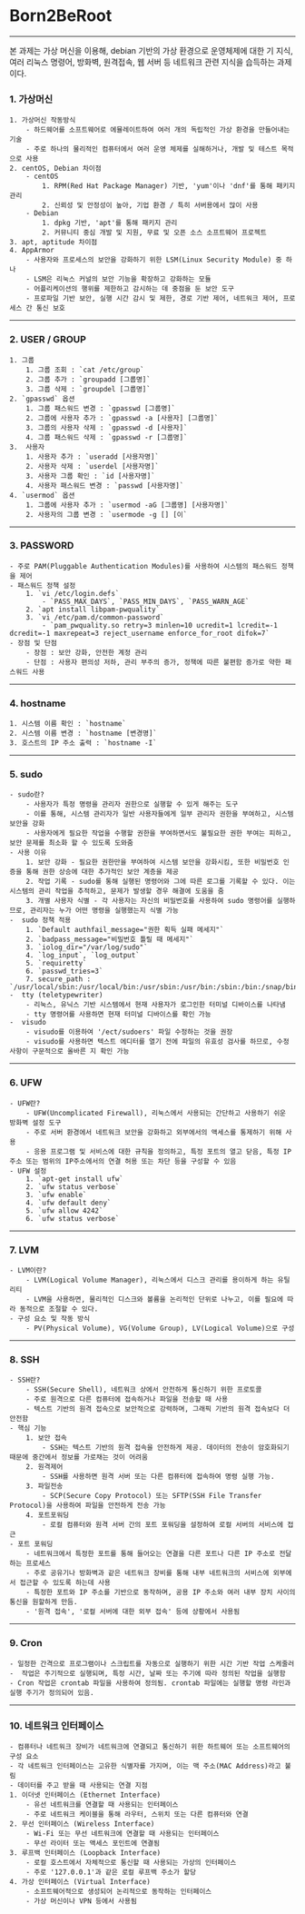 # Born2BeRoot
---
본 과제는 가상 머신을 이용해, debian 기반의 가상 환경으로 운영체제에 대한 기 지식, 여러 리눅스 명령어, 방화벽, 원격접속, 웹 서버 등 네트워크 관련 지식을 습득하는 과제이다. <br>
### 1. 가상머신
	1. 가상머신 작동방식
		- 하드웨어를 소프트웨어로 에뮬레이트하여 여러 개의 독립적인 가상 환경을 만들어내는 기술
		- 주로 하나의 물리적인 컴퓨터에서 여러 운영 체제를 실해하거나, 개발 및 테스트 목적으로 사용
	2. centOS, Debian 차이점
		- centOS 
			1. RPM(Red Hat Package Manager) 기반, 'yum'이나 'dnf'를 통해 패키지 관리
			2. 신뢰성 및 안정성이 높아, 기업 환경 / 특히 서버용에서 많이 사용
		- Debian
			1. dpkg 기반, 'apt'를 통해 패키지 관리
			2. 커뮤니티 중심 개발 및 지원, 무료 및 오픈 소스 소프트웨어 프로젝트
	3. apt, aptitude 차이점
	4. AppArmor
		- 사용자와 프로세스의 보안을 강화하기 위한 LSM(Linux Security Module) 중 하나
		- LSM은 리눅스 커널의 보안 기능을 확장하고 강화하는 모듈
		- 어플리케이션의 행위를 제한하고 감시하는 데 중점을 둔 보안 도구
		- 프로파일 기반 보안, 실행 시간 감시 및 제한, 경로 기반 제어, 네트워크 제어, 프로세스 간 통신 보호
---
### 2. USER / GROUP
	1. 그룹
		1. 그룹 조회 : `cat /etc/group`
		2. 그룹 추가 : `groupadd [그룹명]`
		3. 그룹 삭제 : `groupdel [그룹명]`
	2. `gpasswd` 옵션
		1. 그룹 패스워드 변경 : `gpasswd [그룹명]`
		2. 그룹에 사용자 추가 : `gpasswd -a [사용자] [그룹명]`
		3. 그룹의 사용자 삭제 : `gpasswd -d [사용자]`
		4. 그룹 패스워드 삭제 : `gpasswd -r [그룹명]`
	3.  사용자
		1. 사용자 추가 : `useradd [사용자명]`
		2. 사용자 삭제 : `userdel [사용자명]`
		3. 사용자 그룹 확인 : `id [사용자명]`
		4. 사용자 패스워드 변경 : `passwd [사용자명]`
	4. `usermod` 옵션
		1. 그룹에 사용자 추가 : `usermod -aG [그룹명] [사용자명]`
		2. 사용자의 그룹 변경 : `usermode -g [] [이`
---
### 3. PASSWORD
	- 주로 PAM(Pluggable Authentication Modules)를 사용하여 시스템의 패스워드 정책을 제어
	- 패스워드 정책 설정
		1. `vi /etc/login.defs`
			- `PASS_MAX_DAYS`, `PASS_MIN_DAYS`, `PASS_WARN_AGE`
		2. `apt install libpam-pwquality`
		3. `vi /etc/pam.d/common-password`
			- `pam_pwquality.so retry=3 minlen=10 ucredit=1 lcredit=-1 dcredit=-1 maxrepeat=3 reject_username enforce_for_root difok=7`
	- 장점 및 단점
		- 장점 : 보안 강화, 안전한 계정 관리
		- 단점 : 사용자 편의성 저하, 관리 부주의 증가, 정책에 따른 불편함 증가로 약한 패스워드 사용
---
### 4. hostname
	1. 시스템 이름 확인 : `hostname`
	2. 시스템 이름 변경 : `hostname [변경명]`
	3. 호스트의 IP 주소 출력 : `hostname -I`
---
### 5. sudo
	- sudo란?
		- 사용자가 특정 명령을 관리자 권한으로 실행할 수 있게 해주는 도구
		- 이를 통해, 시스템 관리자가 일반 사용자들에게 일부 관리자 권한을 부여하고, 시스템 보안을 강화
		- 사용자에게 필요한 작업을 수행할 권한을 부여하면서도 불필요한 권한 부여는 피하고, 보안 문제를 최소화 할 수 있도록 도와줌
	- 사용 이유
		1. 보안 강화 - 필요한 권한만을 부여하여 시스템 보안을 강화시킴, 또한 비밀번호 인증을 통해 권한 상승에 대한 추가적인 보안 계층을 제공
		2. 작업 기록 - sudo를 통해 실행된 명령어와 그에 따른 로그를 기록할 수 있다. 이는 시스템의 관리 작업을 추적하고, 문제가 발생할 경우 해결에 도움을 줌
		3. 개별 사용자 식별 - 각 사용자는 자신의 비밀번호를 사용하여 sudo 명령어를 실행하므로, 관리자는 누가 어떤 명령을 실행했는지 식별 가능
	-  sudo 정책 적용
		1. `Default authfail_message="권한 획득 실패 메세지"`
		2. `badpass_message="비밀번호 틀릴 때 메세지"`
		3. `iolog_dir="/var/log/sudo"`
		4. `log_input`, `log_output`
		5. `requiretty`
		6. `passwd_tries=3`
		7. secure_path : `/usr/local/sbin:/usr/local/bin:/usr/sbin:/usr/bin:/sbin:/bin:/snap/bin`
	-  tty (teletypewriter)
		- 리눅스, 유닉스 기반 시스템에서 현재 사용자가 로그인한 터미널 디바이스를 나타냄
		- tty 명령어를 사용하면 현재 터미널 디바이스를 확인 가능
	-  visudo
		- visudo를 이용하여 '/ect/sudoers' 파일 수정하는 것을 권장
		- visudo를 사용하면 텍스트 에디터를 열기 전에 파일의 유효성 검사를 하므로, 수정 사항이 구문적으로 올바른 지 확인 가능
---
### 6. UFW
	- UFW란?
		- UFW(Uncomplicated Firewall), 리눅스에서 사용되는 간단하고 사용하기 쉬운 방화벽 설정 도구
		- 주로 서버 환경에서 네트워크 보안을 강화하고 외부에서의 액세스를 통제하기 위해 사용
		- 응용 프로그램 및 서비스에 대한 규칙을 정의하고, 특정 포트의 열고 닫음, 특정 IP주소 또는 범위의 IP주소에서의 연결 허용 또는 차단 등을 구성할 수 있음
	- UFW 설정
		1. `apt-get install ufw`
		2. `ufw status verbose`
		3. `ufw enable` 
		4. `ufw default deny`
		5. `ufw allow 4242`
		6. `ufw status verbose`
---
### 7. LVM
	- LVM이란?
		- LVM(Logical Volume Manager), 리눅스에서 디스크 관리를 용이하게 하는 유틸리티
		- LVM을 사용하면, 물리적인 디스크와 볼륨을 논리적인 단위로 나누고, 이를 필요에 따라 동적으로 조절할 수 있다.
	- 구성 요소 및 작동 방식
		- PV(Physical Volume), VG(Volume Group), LV(Logical Volume)으로 구성
---
### 8. SSH
	- SSH란?
		- SSH(Secure Shell), 네트워크 상에서 안전하게 통신하기 위한 프로토콜
		- 주로 원격으로 다른 컴퓨터에 접속하거나 파일을 전송할 때 사용
		- 텍스트 기반의 원격 접속으로 보안적으로 강력하며, 그래픽 기반의 원격 접속보다 더 안전함
	- 핵심 기능
		1. 보안 접속
			- SSH는 텍스트 기반의 원격 접속을 안전하게 제공. 데이터의 전송이 암호화되기 때문에 중간에서 정보를 가로채는 것이 어려움
		2. 원격제어
			- SSH를 사용하면 원격 서버 또는 다른 컴퓨터에 접속하여 명령 실행 가능.
		3. 파일전송
			- SCP(Secure Copy Protocol) 또는 SFTP(SSH File Transfer Protocol)을 사용하여 파일을 안전하게 전송 가능
		4. 포트포워딩
			- 로컬 컴퓨터와 원격 서버 간의 포트 포워딩을 설정하여 로컬 서버의 서비스에 접근
	- 포트 포워딩
		- 네트워크에서 특정한 포트를 통해 들어오는 연결을 다른 포트나 다른 IP 주소로 전달하는 프로세스
		- 주로 공유기나 방화벽과 같은 네트워크 장비를 통해 내부 네트워크의 서비스에 외부에서 접근할 수 있도록 하는데 사용
		- 특정한 포트와 IP 주소를 기반으로 동작하며, 공용 IP 주소와 여러 내부 장치 사이의 통신을 원할하게 만듬.
		- '원격 접속', '로컬 서버에 대한 외부 접속' 등에 상황에서 사용됨
---
### 9. Cron
	- 일정한 간격으로 프로그램이나 스크립트를 자동으로 실행하기 위한 시간 기반 작업 스케줄러
	-  작업은 주기적으로 실행되며, 특정 시간, 날짜 또는 주기에 따라 정의된 작업을 실행함
	- Cron 작업은 crontab 파일을 사용하여 정의됨. crontab 파일에는 실행할 명령 라인과 실행 주기가 정의되어 있음.
---
### 10. 네트워크 인터페이스
	- 컴퓨터나 네트워크 장비가 네트워크에 연결되고 통신하기 위한 하트웨어 또는 소프트웨어의 구성 요소
	- 각 네트워크 인터페이스는 고유한 식별자를 가지며, 이는 맥 주소(MAC Address)라고 불림
	- 데이터를 주고 받을 때 사용되는 연결 지점
	1. 이더넷 인터페이스 (Ethernet Interface)
		- 유선 네트워크를 연결할 때 사용되는 인터페이스
		- 주로 네트워크 케이블을 통해 라우터, 스위치 또는 다른 컴퓨터와 연결
	2. 무선 인터페이스 (Wireless Interface)
		- Wi-Fi 또는 무선 네트워크에 연결할 때 사용되는 인터페이스
		- 무선 라이터 또는 액세스 포인트에 연결됨
	3. 루프백 인터페이스 (Loopback Interface)
		- 로컬 호스트에서 자체적으로 통신할 때 사용되는 가상의 인터페이스
		- 주로 '127.0.0.1'과 같은 로컬 루프백 주소가 할당
	4. 가상 인터페이스 (Virtual Interface)
		- 소프트웨어적으로 생성되어 논리적으로 동작하는 인터페이스
		- 가상 머신이나 VPN 등에서 사용됨
